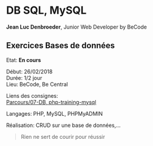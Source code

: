 # DB SQL, MySQL #

**Jean Luc Denbroeder**, Junior Web Developer by BeCode  

## Exercices Bases de données ##

Etat: **En cours**  

Début: 26/02/2018   
Durée: 1/2 jour   
Lieu: BeCode, Be Central  

Liens des consignes:  
[Parcours/07-DB, php-training-mysql](https://github.com/becodeorg/Swartz-promo-3/tree/master/Parcours/07-DB/php-training-mysql "Lien vers le repository des consignes")

Langages: PHP, MySQL, PHPMyADMIN  

Réalisation: 
CRUD sur une base de données,...

<!-- 
<http://www.google.com>

[google](http://www.google.com "link to google")

[![alt](url de l'image)](url du lien)

[![Capture d'écran de la page Accueil](https://jldenbroeder.github.io/URL/assets/img/capt1.jpg "Capture d'écran de la page Accueil")](URL)  
-->

> Rien ne sert de courir pour réussir
